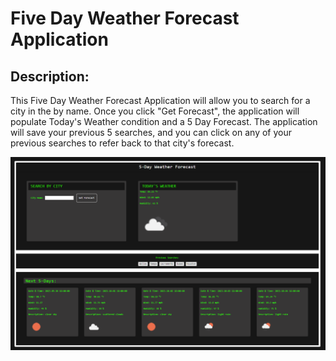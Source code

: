 # Five Day Weather Forecast Application

## Description:
This  Five Day Weather Forecast Application will allow you to search for a city in the by name. 
Once you click "Get Forecast", the application will populate Today's Weather condition and a 5 Day Forecast.
The application will save your previous 5 searches, and you can click on any of your previous searches to refer back to that city's forecast.

![Five Day Weather Forecast Website](./assets/images/ScreenShot.png)